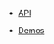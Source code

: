 - [API](/api-reference/10%20UI%20Components/dxPagination '/Documentation/ApiReference/UI_Components/dxPagination/')

- [Demos](https://js.devexpress.com/Demos/WidgetsGallery/Demo/Pagination/Overview/)